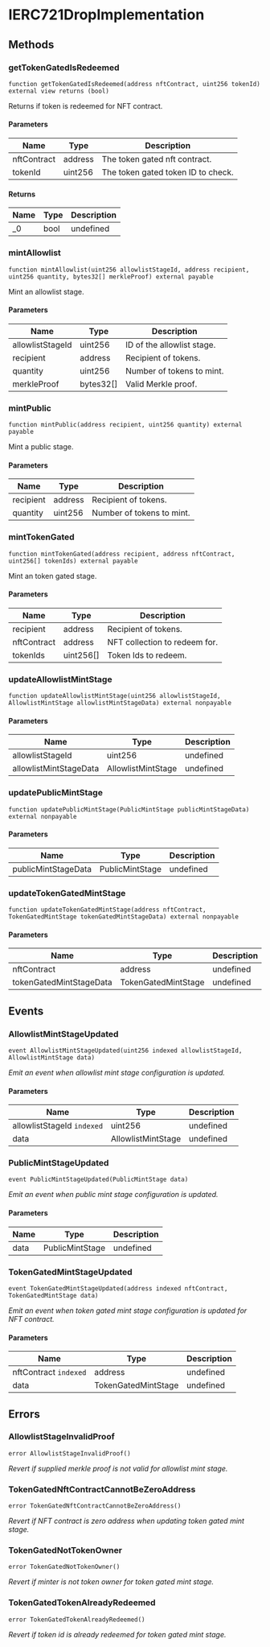 # IERC721DropImplementation









## Methods

### getTokenGatedIsRedeemed

```solidity
function getTokenGatedIsRedeemed(address nftContract, uint256 tokenId) external view returns (bool)
```

Returns if token is redeemed for NFT contract.



#### Parameters

| Name | Type | Description |
|---|---|---|
| nftContract | address | The token gated nft contract. |
| tokenId | uint256 | The token gated token ID to check. |

#### Returns

| Name | Type | Description |
|---|---|---|
| _0 | bool | undefined |

### mintAllowlist

```solidity
function mintAllowlist(uint256 allowlistStageId, address recipient, uint256 quantity, bytes32[] merkleProof) external payable
```

Mint an allowlist stage.



#### Parameters

| Name | Type | Description |
|---|---|---|
| allowlistStageId | uint256 | ID of the allowlist stage. |
| recipient | address | Recipient of tokens. |
| quantity | uint256 | Number of tokens to mint. |
| merkleProof | bytes32[] | Valid Merkle proof. |

### mintPublic

```solidity
function mintPublic(address recipient, uint256 quantity) external payable
```

Mint a public stage.



#### Parameters

| Name | Type | Description |
|---|---|---|
| recipient | address | Recipient of tokens. |
| quantity | uint256 | Number of tokens to mint. |

### mintTokenGated

```solidity
function mintTokenGated(address recipient, address nftContract, uint256[] tokenIds) external payable
```

Mint an token gated stage.



#### Parameters

| Name | Type | Description |
|---|---|---|
| recipient | address | Recipient of tokens. |
| nftContract | address | NFT collection to redeem for. |
| tokenIds | uint256[] | Token Ids to redeem. |

### updateAllowlistMintStage

```solidity
function updateAllowlistMintStage(uint256 allowlistStageId, AllowlistMintStage allowlistMintStageData) external nonpayable
```





#### Parameters

| Name | Type | Description |
|---|---|---|
| allowlistStageId | uint256 | undefined |
| allowlistMintStageData | AllowlistMintStage | undefined |

### updatePublicMintStage

```solidity
function updatePublicMintStage(PublicMintStage publicMintStageData) external nonpayable
```





#### Parameters

| Name | Type | Description |
|---|---|---|
| publicMintStageData | PublicMintStage | undefined |

### updateTokenGatedMintStage

```solidity
function updateTokenGatedMintStage(address nftContract, TokenGatedMintStage tokenGatedMintStageData) external nonpayable
```





#### Parameters

| Name | Type | Description |
|---|---|---|
| nftContract | address | undefined |
| tokenGatedMintStageData | TokenGatedMintStage | undefined |



## Events

### AllowlistMintStageUpdated

```solidity
event AllowlistMintStageUpdated(uint256 indexed allowlistStageId, AllowlistMintStage data)
```



*Emit an event when allowlist mint stage configuration is updated.*

#### Parameters

| Name | Type | Description |
|---|---|---|
| allowlistStageId `indexed` | uint256 | undefined |
| data  | AllowlistMintStage | undefined |

### PublicMintStageUpdated

```solidity
event PublicMintStageUpdated(PublicMintStage data)
```



*Emit an event when public mint stage configuration is updated.*

#### Parameters

| Name | Type | Description |
|---|---|---|
| data  | PublicMintStage | undefined |

### TokenGatedMintStageUpdated

```solidity
event TokenGatedMintStageUpdated(address indexed nftContract, TokenGatedMintStage data)
```



*Emit an event when token gated mint stage configuration is updated for NFT contract.*

#### Parameters

| Name | Type | Description |
|---|---|---|
| nftContract `indexed` | address | undefined |
| data  | TokenGatedMintStage | undefined |



## Errors

### AllowlistStageInvalidProof

```solidity
error AllowlistStageInvalidProof()
```



*Revert if supplied merkle proof is not valid for allowlist mint stage.*


### TokenGatedNftContractCannotBeZeroAddress

```solidity
error TokenGatedNftContractCannotBeZeroAddress()
```



*Revert if NFT contract is zero address when updating token gated mint stage.*


### TokenGatedNotTokenOwner

```solidity
error TokenGatedNotTokenOwner()
```



*Revert if minter is not token owner for token gated mint stage.*


### TokenGatedTokenAlreadyRedeemed

```solidity
error TokenGatedTokenAlreadyRedeemed()
```



*Revert if token id is already redeemed for token gated mint stage.*



